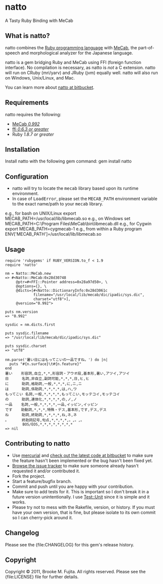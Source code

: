 # natto
A Tasty Ruby Binding with MeCab

## What is natto?
natto combines the [Ruby programming language](http://www.ruby-lang.org/) with [MeCab](http://mecab.sourceforge.net/), the part-of-speech and morphological analyzer for the Japanese language.

natto is a gem bridging Ruby and MeCab using FFI (foreign function interface). No compilation is necessary, as natto is _not_ a C extension. natto will run on CRuby (mri/yarv) and JRuby (jvm) equally well. natto will also run on Windows, Unix/Linux, and Mac.

You can learn more about [natto at bitbucket](https://bitbucket.org/buruzaemon/natto/).

## Requirements
natto requires the following:

-  [MeCab _0.992_](http://code.google.com/p/mecab/downloads/list)
-  [ffi _0.6.3 or greater_](http://rubygems.org/gems/ffi)
-  Ruby _1.8.7 or greater_

## Installation
Install natto with the following gem command:
    gem install natto

## Configuration
-  natto will try to locate the <tt>mecab</tt> library based upon its runtime environment.
-  In case of <tt>LoadError</tt>, please set the <tt>MECAB_PATH</tt> environment variable to the exact name/path to your <tt>mecab</tt> library.

e.g., for bash on UNIX/Linux
    export MECAB_PATH=/usr/local/lib/libmecab.so
e.g., on Windows
    set MECAB_PATH=C:\Program Files\MeCab\bin\libmecab.dll
e.g., for Cygwin
    export MECAB_PATH=cygmecab-1
e.g., from within a Ruby program
    ENV['MECAB_PATH']=/usr/local/lib/libmecab.so

## Usage
    require 'rubygems' if RUBY_VERSION.to_f < 1.9
    require 'natto'

    nm = Natto::MeCab.new
    => #<Natto::MeCab:0x28d30748 
         @ptr=#<FFI::Pointer address=0x28a97d50>, \
         @options={}, \
         @dicts=[#<Natto::DictionaryInfo:0x28d3061c 
                 filename="/usr/local/lib/mecab/dic/ipadic/sys.dic", 
                 charset="utf8">], 
         @version="0.992">

    puts nm.version
    => "0.992" 

    sysdic = nm.dicts.first

    puts sysdic.filename
    => "/usr/local/lib/mecab/dic/ipadic/sys.dic"

    puts sysdic.charset
    => "utf8" 

    nm.parse('暑い日にはもってこいの一品ですね。') do |n|
      puts "#{n.surface}\t#{n.feature}"
    end
    暑い    形容詞,自立,*,*,形容詞・アウオ段,基本形,暑い,アツイ,アツイ
    日      名詞,非自立,副詞可能,*,*,*,日,ヒ,ヒ
    に      助詞,格助詞,一般,*,*,*,に,ニ,ニ
    は      助詞,係助詞,*,*,*,*,は,ハ,ワ
    もってこい 名詞,一般,*,*,*,*,もってこい,モッテコイ,モッテコイ
    の      助詞,連体化,*,*,*,*,の,ノ,ノ
    一品    名詞,一般,*,*,*,*,一品,イッピン,イッピン
    です    助動詞,*,*,*,特殊・デス,基本形,です,デス,デス
    ね      助詞,終助詞,*,*,*,*,ね,ネ,ネ
    。      終助詞記号,句点,*,*,*,*,。,。,。
            BOS/EOS,*,*,*,*,*,*,*,*
    => nil

## Contributing to natto
-  Use [mercurial](http://mercurial.selenic.com/) and [check out the latest code at bitbucket](https://bitbucket.org/buruzaemon/natto/src/) to make sure the feature hasn't been implemented or the bug hasn't been fixed yet.
-  [Browse the issue tracker](https://bitbucket.org/buruzaemon/natto/issues/) to make sure someone already hasn't requested it and/or contributed it.
-  Fork the project.
-  Start a feature/bugfix branch.
-  Commit and push until you are happy with your contribution.
-  Make sure to add tests for it. This is important so I don't break it in a future version unintentionally. I use [Test::Unit](http://ruby-doc.org/stdlib/libdoc/test/unit/rdoc/classes/Test/Unit.html) since it is simple and it works.
-  Please try not to mess with the Rakefile, version, or history. If you must have your own version, that is fine, but please isolate to its own commit so I can cherry-pick around it.

## Changelog
Please see the {file:CHANGELOG} for this gem's release history.

## Copyright
Copyright &copy; 2011, Brooke M. Fujita. All rights reserved. Please see the {file:LICENSE} file for further details. 
